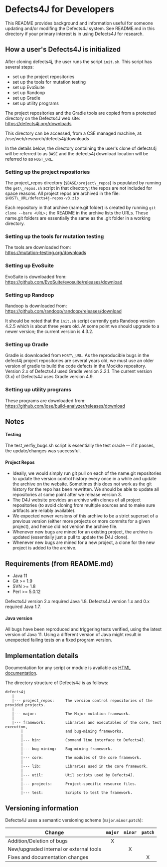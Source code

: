 Defects4J for Developers
================
This README provides background and information useful for someone updating
and/or modifing the Defects4J system.  See README.md in this directory if
your primary interest is in using Defects4J for research.

How a user's Defects4J is initialized
----------------
After cloning defects4j, the user runs the script `init.sh`. This script has
several steps:
- set up the project repositories
- set up the tools for mutation testing
- set up EvoSuite
- set up Randoop
- set up Gradle
- set up utility programs

The project repositories and the Gradle tools are copied from a protected
directory on the Defects4J web site:  
https://defects4j.org/downloads

This directory can be accessed, from a CSE managed machine, at:  
/cse/web/research/defects4j/downloads

In the details below, the directory containing the user's clone of defects4j
will be referred to as `BASE` and the defects4j download location will be
referred to as `HOST_URL`.

### Setting up the project repositories
The project\_repos directory (`$BASE/project\_repos`) is populated by running
the `get\_repos.sh` script in that directory; the repos are not included for
space reasons.  All project repos are archived in the file:  
`$HOST\_URL/defects4j-repos-v3.zip`

Each repository in that archive (name.git folder) is created by running
`git clone --bare <URL>;` the README in the archive lists the URLs.
These name.git folders are essentially the same as the .git folder in a working directory.

### Setting up the tools for mutation testing
The tools are downloaded from:  
https://mutation-testing.org/downloads

### Setting up EvoSuite
EvoSuite is downloaded from:  
https://github.com/EvoSuite/evosuite/releases/download

### Setting up Randoop
Randoop is downloaded from:  
https://github.com/randoop/randoop/releases/download

It should be noted that the `init.sh` script currently gets Randoop version 4.2.5
which is about three years old.  At some point we should upgrade to a newer
version; the current version is 4.3.2.

### Setting up Gradle
Gradle is downloaded from `HOST\_URL`.  As the reproducible bugs in the defect4j
project repositories are several years old, we must use an older version of gradle
to build the code defects in the Mockito repository. Version 2.x of Defects4J
used Gradle version 2.2.1. The current version (3.x) of Defects4J uses Gradle version 4.9.

### Setting up utility programs
These programs are downloaded from:  
https://github.com/jose/build-analyzer/releases/download

Notes
----------------
#### Testing
The test\_verfiy\_bugs.sh script is essentially the test oracle -- if it passes,
the update/changes was successful.
#### Project Repos
* Ideally, we would simply run git pull on each of the name.git repositories to
update the version control history every once in a while and update the archive
on the website. Sometimes this does not work as the git history for the repo has
been rewritten. We should be able to update all repositories at some point after we release version 3.
* The D4J website provides an archive with clones of all project repositories (to avoid cloning from multiple sources and to make sure artifacts are reliably available).
* We expected newer versions of this archive to be a strict superset of a previous version (either more projects or more commits for a given project), and hence did not version the archive file.
* Whenever new bugs are mined for an existing project, the archive is updated (essentially just a pull to update the D4J clone).
* Whenever new bugs are mined for a new project, a clone for the new project is added to the archive.

Requirements (from README.md)
----------------
 - Java 11
 - Git >= 1.9
 - SVN >= 1.8
 - Perl >= 5.0.12

Defects4J version 2.x required Java 1.8.
Defects4J version 1.x and 0.x required Java 1.7.


#### Java version
All bugs have been reproduced and triggering tests verified, using the latest
version of Java 11.
Using a different version of Java might result in unexpected failing tests on a fixed
program version. 


Implementation details
----------------------

Documentation for any script or module is available as
[HTML documentation][htmldocs].

[htmldocs]: http://defects4j.org/html_doc/index.html

The directory structure of Defects4J is as follows:

    defects4j
       |
       |--- project_repos:     The version control repositories of the provided projects.
       |
       |--- major:             The Major mutation framework.
       |
       |--- framework:         Libraries and executables of the core, test execution,
           |                   and bug-mining frameworks.
           |
           |--- bin:           Command line interface to Defects4J.
           |
           |--- bug-mining:    Bug-mining framework.
           |
           |--- core:          The modules of the core framework.
           |
           |--- lib:           Libraries used in the core framework.
           |
           |--- util:          Util scripts used by Defects4J.
           |
           |--- projects:      Project-specific resource files.
           |
           |--- test:          Scripts to test the framework.
           
Versioning information
----------------------
Defects4J uses a semantic versioning scheme (`major`.`minor`.`patch`):

| Change                                  | `major` | `minor` | `patch` |
|-----------------------------------------|:-------:|:-------:|:-------:|
| Addition/Deletion of bugs               |    X    |         |         |
| New/upgraded internal or external tools |         |    X    |         |
| Fixes and documentation changes         |         |         |    X    |
